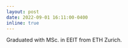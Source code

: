 ```yaml
---
layout: post
date: 2022-09-01 16:11:00-0400
inline: true
---
```


Graduated with MSc. in EEIT from ETH Zurich.
